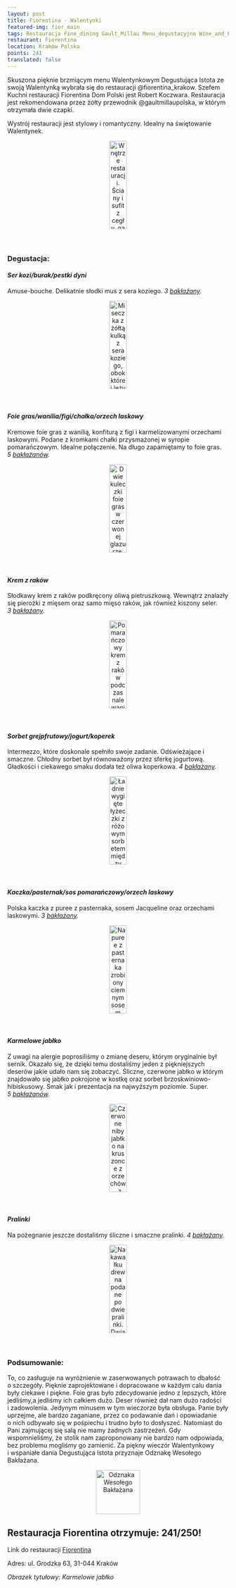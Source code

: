 ```yaml
---
layout: post
title: Fiorentina - Walentynki 
featured-img: fior_main
tags: Restauracja Fine_dining Gault_Millau Menu_degustacyjne Wine_and_Food_Noble_Night Walentynki
restaurant: Fiorentina
location: Kraków Polska
points: 241
translated: false
---
```


Skuszona pięknie brzmiącym menu Walentynkowym Degustująca Istota ze swoją Walentynką wybrała się do
 restauracji @fiorentina_krakow.
Szefem Kuchni restauracji Fiorentina Dom Polski jest Robert Koczwara.
 Restauracja jest rekomendowana przez żółty przewodnik @gaultmillaupolska, w&nbsp;którym otrzymała dwie czapki.

Wystrój restauracji jest stylowy i&nbsp;romantyczny. Idealny na świętowanie Walentynek. 
<center><div style="width:65%">
<img src="{{site.img_url}}/assets/img/posts/fior_inside.jpg" alt="Wnętrze restauracji. Ściany i sufit z cegły,
 na środku stoliki. Na ścianie na wprost umieszona jest srebrna głowa byka."
height="200px" width="40px" />
</div></center>
<br />&ensp;&ensp;

### Degustacja:

#### *Ser kozi/burak/pestki dyni*

Amuse-bouche. Delikatnie słodki mus z&nbsp;sera koziego. _3&nbsp;[bakłażany]._
<center><div style="width:65%">
<img src="{{site.img_url}}/assets/img/posts/fior_amb.jpg" alt="
Miseczka z żółtą kulką z sera koziego, obok której leży kropka musu z buraka i cienki plaster buraka.
 Całość ozdobiona pestkami dyni i liściem buraka."
height="200px" width="40px" />
</div></center>
<br />&ensp;&ensp;

#### *Foie gras/wanilia/figi/chałka/orzech laskowy*

Kremowe foie gras z&nbsp;wanilią, konfiturą z&nbsp;figi i&nbsp;karmelizowanymi orzechami laskowymi.
 Podane z&nbsp;kromkami chałki przysmażonej w&nbsp;syropie pomarańczowym. 
 Idealne połączenie. Na długo zapamiętamy to foie gras. _5&nbsp;[bakłażanów]._
<center><div style="width:50%">
<img src="{{site.img_url}}/assets/img/posts/fior_foie_gras.jpg" alt="Dwie kuleczki foie gras w
 czerwonej glazurze, udające czereśnie. Z kuleczek wystają ciemnozielone patyczki z cukru.
  Na drugim planie na talerzu leżą kromki chałki."
height="200px" width="40px" />
</div></center>
<br />&ensp;&ensp;

#### *Krem z&nbsp;raków*

Słodkawy krem z&nbsp;raków podkręcony oliwą pietruszkową.
 Wewnątrz znalazły się pierożki z&nbsp;mięsem oraz samo mięso raków, jak również kiszony seler.
_3&nbsp;[bakłażany]._
<center><div style="width:65%">
<img src="{{site.img_url}}/assets/img/posts/fior_soup.jpg" alt="
Pomarańczowy krem z raków podczas nalewania do miski, w której znajduje się reszta
 składników oraz skorupa raka z głową i szczypcami dla ozdoby."
height="200px" width="40px" />
</div></center>
<br />&ensp;&ensp;

#### *Sorbet grejpfrutowy/jogurt/koperek*

Intermezzo, które doskonale spełniło swoje zadanie. Odświeżające i smaczne.
Chłodny sorbet był równoważony przez sferkę jogurtową. 
Gładkości i&nbsp;ciekawego smaku dodała też oliwa koperkowa. _4&nbsp;[bakłażany]._
<center><div style="width:50%">
<img src="{{site.img_url}}/assets/img/posts/fior_inter.jpg" alt="
Ładnie wygięte łyżeczki z różowym sorbetem między którym położona jest sferka z jogurtu."
height="200px" width="40px" />
</div></center>
<br />&ensp;&ensp;

#### *Kaczka/pasternak/sos pomarańczowy/orzech laskowy*


Polska kaczka z&nbsp;puree z&nbsp;pasternaka, sosem Jacqueline oraz orzechami laskowymi. _3&nbsp;[bakłażany]._
<center><div style="width:50%">
<img src="{{site.img_url}}/assets/img/posts/fior_duck.jpg" alt="Na puree z pasternaka zrobiony ciemnym sosem znaczek ślimaczka.
 Obok pasek z filetu z kaczki." height="200px" width="40px" />
</div></center>
<br />&ensp;&ensp;

#### *Karmelowe jabłko*

Z&nbsp;uwagi na alergie poprosiliśmy o&nbsp;zmianę deseru, którym oryginalnie był sernik.
 Okazało się, że&nbsp;dzięki temu dostaliśmy jeden z&nbsp;piękniejszych deserów jakie udało nam się zobaczyć.
  Śliczne, czerwone jabłko w&nbsp;którym znajdowało się jabłko pokrojone w&nbsp;kostkę oraz sorbet brzoskwiniowo-hibiskusowy.
   Smak jak i&nbsp;prezentacja na najwyższym poziomie. Super.
_5&nbsp;[bakłażanów]._
<center><div style="width:65%">
<img src="{{site.img_url}}/assets/img/posts/fior_apple.jpg" alt="Czerwone niby jabłko na kruszonce z orzechów, 
z listkiem mięty u góry."
height="200px" width="40px" />
</div></center>
<br />&ensp;&ensp;

#### *Pralinki*

Na pożegnanie jeszcze dostaliśmy śliczne i&nbsp;smaczne pralinki. 
_4&nbsp;[bakłażany]._
<center><div style="width:65%">
<img src="{{site.img_url}}/assets/img/posts/fior_pralines.jpg" alt=" Na kawałku drewna podane po dwie pralinki.
 Dwia białe sześciany oraz dwie ciemne okrągłe. Wszystkie maźnięte złotem od góry."
height="200px" width="40px" />
</div></center>
<br />&ensp;&ensp;

### Podsumowanie:

To, co zasługuje na wyróżnienie w&nbsp;zaserwowanych potrawach to dbałość o&nbsp;szczegóły.
 Pięknie zaprojektowane i&nbsp;dopracowane w&nbsp;każdym calu dania były ciekawe i&nbsp;piękne. 
 Foie gras było zdecydowanie jedno z&nbsp;lepszych, które jedliśmy,a&nbsp;jedliśmy ich całkiem dużo. 
 Deser również dał nam dużo radości i&nbsp;zadowolenia. 
 Jedynym minusem w&nbsp;tym wieczorze była obsługa. Panie były uprzejme, 
 ale bardzo zaganiane, przez co podawanie dań i&nbsp;opowiadanie o&nbsp;nich odbywało się w&nbsp;pośpiechu 
 i&nbsp;trudno było to dosłyszeć. Natomiast do Pani zajmującej się salą nie mamy żadnych zastrzeżeń. Gdy wspomnieliśmy, 
 że&nbsp;stolik nam zaproponowany nie bardzo nam odpowiada, bez problemu mogliśmy go zamienić.
Za piękny wieczór Walentynkowy i&nbsp;wspaniałe dania Degustująca Istota przyznaje Odznakę Wesołego Bakłażana.

<center><div style="width:35%">
<img src="{{site.img_url}}/assets/img/odznaka_new.gif" alt="Odznaka Wesołego Bakłażana" height="100" width="auto" />
</div></center>




## Restauracja Fiorentina otrzymuje: **241/250!**
Link do restauracji [Fiorentina]

Adres: ul. Grodzka 63, 
31-044 Kraków

_Obrazek tytułowy: Karmelowe jabłko_

[Fiorentina]: https://fiorentina.com.pl/
[bakłażany]: /about#baklazan
[bakłażanów]: /about#baklazan